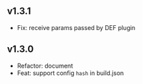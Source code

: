 ## v1.3.1

- Fix: receive params passed by DEF plugin

## v1.3.0

- Refactor: document
- Feat: support config `hash` in build.json

